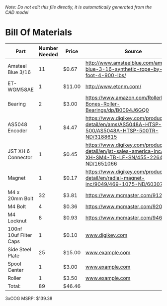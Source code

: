 ###### Note: Do not edit this file directly, it is automatically generated from the CAD model 
# Bill Of Materials 
 |Part|Number Needed|Price|Source| 
 |----|----------|-----|-----|
|Amsteel Blue 3/16|11|$0.67|http://www.amsteelblue.com/amsteel-blue-3-16-synthetic-rope-by-the-foot-4-900-lbs/|
|ET-WGM58AE|1|$11.00|http://www.etonm.com/|
|Bearing|2|$3.00|https://www.amazon.com/RollerBones-Bones-Roller-Bearings/dp/B0094J6GQ0|
|AS5048 Encoder|1|$4.47|https://www.digikey.com/product-detail/en/ams/AS5048A-HTSP-500/AS5048A-HTSP-500TR-ND/3188615|
|JST XH 6 Connector|1|$0.45|https://www.digikey.com/product-detail/en/jst-sales-america-inc/S6B-XH-SM4-TB-LF-SN/455-2264-2-ND/1651066|
|Magnet|1|$0.17|https://www.digikey.com/product-detail/en/radial-magnet-inc/9049/469-1075-ND/6030786|
|M4 x 20mm Bolt|32|$3.81|https://www.mcmaster.com/91239a152|
|M4 Bolt|4|$0.36|https://www.mcmaster.com/92095a190|
|M4 Locknut|8|$0.93|https://www.mcmaster.com/94645a101|
|100nf 10uf Filter Caps|1|$0.10|www.digikey.com|
|Side Steel Plate|25|$15.00|www.example.com|
|Spool Center|1|$3.00|www.example.com|
|Roller|1|$3.50|www.example.com|
|Total: |89|$46.46| |

 3xCOG MSRP: $139.38